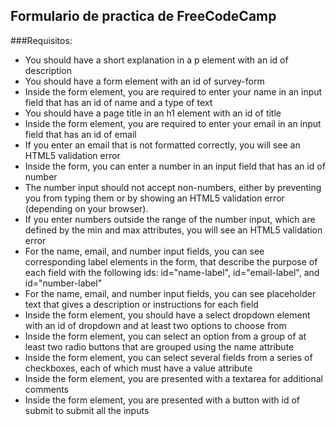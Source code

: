 ## Formulario de practica de FreeCodeCamp

###Requisitos:

- You should have a short explanation in a p element with an id of description
- You should have a form element with an id of survey-form
- Inside the form element, you are required to enter your name in an input field that has an id of name and a type of text
- You should have a page title in an h1 element with an id of title
- Inside the form element, you are required to enter your email in an input field that has an id of email
- If you enter an email that is not formatted correctly, you will see an HTML5 validation error
- Inside the form, you can enter a number in an input field that has an id of number
- The number input should not accept non-numbers, either by preventing you from typing them or by showing an HTML5 validation error (depending on your browser).
- If you enter numbers outside the range of the number input, which are defined by the min and max attributes, you will see an HTML5 validation error
- For the name, email, and number input fields, you can see corresponding label elements in the form, that describe the purpose of each field with the following ids: id="name-label", id="email-label", and id="number-label"
- For the name, email, and number input fields, you can see placeholder text that gives a description or instructions for each field
- Inside the form element, you should have a select dropdown element with an id of dropdown and at least two options to choose from
- Inside the form element, you can select an option from a group of at least two radio buttons that are grouped using the name attribute
- Inside the form element, you can select several fields from a series of checkboxes, each of which must have a value attribute
- Inside the form element, you are presented with a textarea for additional comments
- Inside the form element, you are presented with a button with id of submit to submit all the inputs